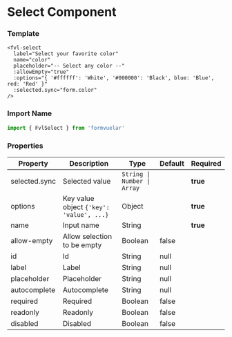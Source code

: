 # Select Component

### Template

```vue
<fvl-select
  label="Select your favorite color"
  name="color"
  placeholder="-- Select any color --"
  :allowEmpty="true"
  :options="{ '#ffffff': 'White', '#000000': 'Black', blue: 'Blue', red: 'Red' }"
  :selected.sync="form.color"
/>
```

### Import Name

```js
import { FvlSelect } from 'formvuelar'
```

### Properties

| Property      | Description                              | Type                        | Default | Required |
| ------------- | ---------------------------------------- | --------------------------- | ------- | -------- |
| selected.sync | Selected value                           | `String \| Number \| Array` |         | **true** |
| options       | Key value object `{'key': 'value', ...}` | Object                      |         | **true** |
| name          | Input name                               | String                      |         | **true** |
| allow-empty   | Allow selection to be empty              | Boolean                     | false   |          |
| id            | Id                                       | String                      | null    |          |
| label         | Label                                    | String                      | null    |          |
| placeholder   | Placeholder                              | String                      | null    |          |
| autocomplete  | Autocomplete                             | String                      | null    |          |
| required      | Required                                 | Boolean                     | false   |          |
| readonly      | Readonly                                 | Boolean                     | false   |          |
| disabled      | Disabled                                 | Boolean                     | false   |          |
